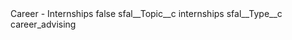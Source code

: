<?xml version="1.0" encoding="UTF-8"?>
<CustomMetadata xmlns="http://soap.sforce.com/2006/04/metadata" xmlns:xsi="http://www.w3.org/2001/XMLSchema-instance" xmlns:xsd="http://www.w3.org/2001/XMLSchema">
    <label>Career - Internships</label>
    <protected>false</protected>
    <values>
        <field>sfal__Topic__c</field>
        <value xsi:type="xsd:string">internships</value>
    </values>
    <values>
        <field>sfal__Type__c</field>
        <value xsi:type="xsd:string">career_advising</value>
    </values>
</CustomMetadata>
